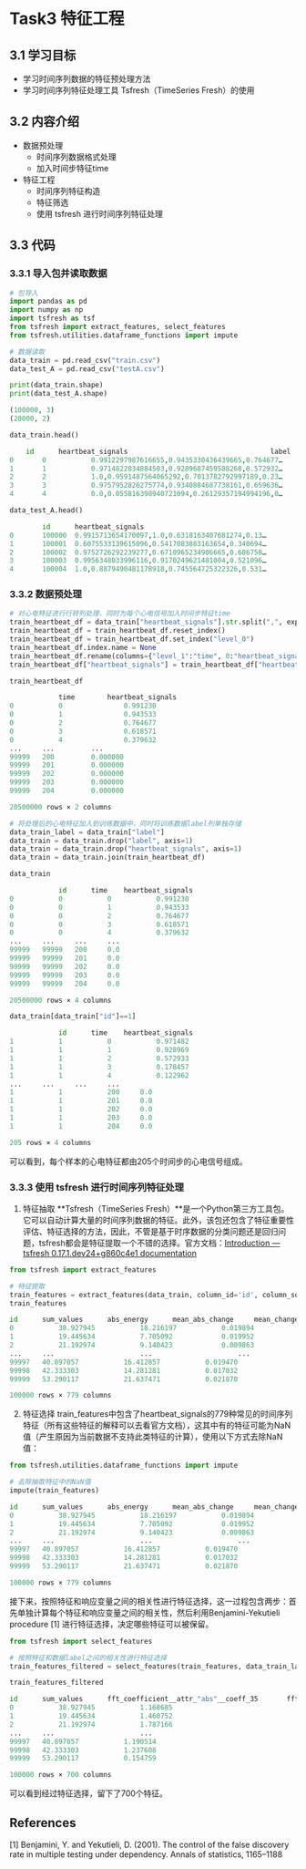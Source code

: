 # Task3 特征工程

## 3.1 学习目标

* 学习时间序列数据的特征预处理方法
* 学习时间序列特征处理工具 Tsfresh（TimeSeries Fresh）的使用

## 3.2 内容介绍
* 数据预处理
	* 时间序列数据格式处理
	* 加入时间步特征time
* 特征工程
	* 时间序列特征构造
	* 特征筛选
	* 使用 tsfresh 进行时间序列特征处理

## 3.3 代码

### 3.3.1 导入包并读取数据

```python
# 包导入
import pandas as pd
import numpy as np
import tsfresh as tsf
from tsfresh import extract_features, select_features
from tsfresh.utilities.dataframe_functions import impute
```

```python
# 数据读取
data_train = pd.read_csv("train.csv")
data_test_A = pd.read_csv("testA.csv")

print(data_train.shape)
print(data_test_A.shape)
```

```python
(100000, 3)
(20000, 2)
```

```python
data_train.head()
```

```python
  	id		heartbeat_signals	                                label
0		0			0.9912297987616655,0.9435330436439665,0.764677…		0.0
1		1			0.9714822034884503,0.9289687459588268,0.572932…		0.0
2		2			1.0,0.9591487564065292,0.7013782792997189,0.23…		2.0
3		3			0.9757952826275774,0.9340884687738161,0.659636…		0.0
4		4			0.0,0.055816398940721094,0.26129357194994196,0…		2.0
```

```python
data_test_A.head()
```

```python
		id	    heartbeat_signals
0		100000	0.9915713654170097,1.0,0.6318163407681274,0.13…
1		100001	0.6075533139615096,0.5417083883163654,0.340694…
2		100002	0.9752726292239277,0.6710965234906665,0.686758…
3		100003	0.9956348033996116,0.9170249621481004,0.521096…
4		100004	1.0,0.8879490481178918,0.745564725322326,0.531…
```


### 3.3.2 数据预处理
```python
# 对心电特征进行行转列处理，同时为每个心电信号加入时间步特征time
train_heartbeat_df = data_train["heartbeat_signals"].str.split(",", expand=True).stack()
train_heartbeat_df = train_heartbeat_df.reset_index()
train_heartbeat_df = train_heartbeat_df.set_index("level_0")
train_heartbeat_df.index.name = None
train_heartbeat_df.rename(columns={"level_1":"time", 0:"heartbeat_signals"}, inplace=True)
train_heartbeat_df["heartbeat_signals"] = train_heartbeat_df["heartbeat_signals"].astype(float)

train_heartbeat_df
```

```python
			time		heartbeat_signals
0			0				0.991230
0			1				0.943533
0			2				0.764677
0			3				0.618571
0			4				0.379632
...		...			...
99999	200			0.000000
99999	201			0.000000
99999	202			0.000000
99999	203			0.000000
99999	204			0.000000

20500000 rows × 2 columns
```

```python
# 将处理后的心电特征加入到训练数据中，同时将训练数据label列单独存储
data_train_label = data_train["label"]
data_train = data_train.drop("label", axis=1)
data_train = data_train.drop("heartbeat_signals", axis=1)
data_train = data_train.join(train_heartbeat_df)

data_train
```

```python
			id		time	heartbeat_signals
0			0			0			0.991230
0			0			1			0.943533
0			0			2			0.764677
0			0			3			0.618571
0			0			4			0.379632
...		...		...		...
99999	99999	200		0.0
99999	99999	201		0.0
99999	99999	202		0.0
99999	99999	203		0.0
99999	99999	204		0.0

20500000 rows × 4 columns
```

```python
data_train[data_train["id"]==1]
```

```python
			id		time	heartbeat_signals
1			1			0			0.971482
1			1			1			0.928969
1			1			2			0.572933
1			1			3			0.178457
1			1			4			0.122962
...		...		...		...
1			1			200		0.0
1			1			201		0.0
1			1			202		0.0
1			1			203		0.0
1			1			204		0.0

205 rows × 4 columns
```

可以看到，每个样本的心电特征都由205个时间步的心电信号组成。


### 3.3.3 使用 tsfresh 进行时间序列特征处理
1. 特征抽取
**Tsfresh（TimeSeries Fresh）**是一个Python第三方工具包。 它可以自动计算大量的时间序列数据的特征。此外，该包还包含了特征重要性评估、特征选择的方法，因此，不管是基于时序数据的分类问题还是回归问题，tsfresh都会是特征提取一个不错的选择。官方文档：[Introduction — tsfresh 0.17.1.dev24+g860c4e1 documentation](https://tsfresh.readthedocs.io/en/latest/text/introduction.html)
```python
from tsfresh import extract_features

# 特征提取
train_features = extract_features(data_train, column_id='id', column_sort='time')
train_features
```

```python
id		sum_values		abs_energy		mean_abs_change		mean_change 	...
0			38.927945			18.216197			0.019894					-0.004859			...
1			19.445634			7.705092			0.019952					-0.004762			...
2			21.192974			9.140423			0.009863					-0.004902			...
...		...						...						...								...						...
99997	40.897057			16.412857			0.019470					-0.004538			...
99998	42.333303			14.281281			0.017032					-0.004902			...
99999	53.290117			21.637471			0.021870					-0.004539			...

100000 rows × 779 columns
```




2. 特征选择 
train_features中包含了heartbeat_signals的779种常见的时间序列特征（所有这些特征的解释可以去看官方文档），这其中有的特征可能为NaN值（产生原因为当前数据不支持此类特征的计算），使用以下方式去除NaN值：
```python
from tsfresh.utilities.dataframe_functions import impute

# 去除抽取特征中的NaN值
impute(train_features)
```

```python
id		sum_values		abs_energy		mean_abs_change		mean_change 	...
0			38.927945			18.216197			0.019894					-0.004859			...
1			19.445634			7.705092			0.019952					-0.004762			...
2			21.192974			9.140423			0.009863					-0.004902			...
...		...						...						...								...						...
99997	40.897057			16.412857			0.019470					-0.004538			...
99998	42.333303			14.281281			0.017032					-0.004902			...
99999	53.290117			21.637471			0.021870					-0.004539			...

100000 rows × 779 columns
```

接下来，按照特征和响应变量之间的相关性进行特征选择，这一过程包含两步：首先单独计算每个特征和响应变量之间的相关性，然后利用Benjamini-Yekutieli procedure [1] 进行特征选择，决定哪些特征可以被保留。
```python
from tsfresh import select_features

# 按照特征和数据label之间的相关性进行特征选择
train_features_filtered = select_features(train_features, data_train_label)

train_features_filtered
```

```python
id		sum_values		fft_coefficient__attr_"abs"__coeff_35		fft_coefficient__attr_"abs"__coeff_34		...
0			38.927945			1.168685																0.982133																...
1			19.445634			1.460752																1.924501																...
2			21.192974			1.787166																2.1469872																...
...		...						...																			...																			...
99997	40.897057			1.190514																0.674603																...
99998	42.333303			1.237608																1.325212																...
99999	53.290117			0.154759																2.921164																...

100000 rows × 700 columns
```

可以看到经过特征选择，留下了700个特征。

## References

[1] Benjamini, Y. and Yekutieli, D. (2001). The control of the false discovery rate in multiple testing under dependency. Annals of statistics, 1165–1188



